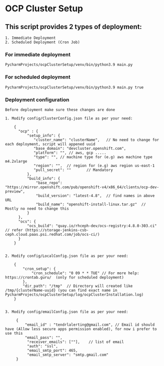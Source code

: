 # OCP Cluster Setup

## This script provides 2 types of deployment:
    1. Immediate Deployment
    2. Scheduled Deployment (Cron Job)

### For immediate deployment
    PycharmProjects/ocpClusterSetup/venv/bin/python3.9 main.py

### For scheduled deployment
    PycharmProjects/ocpClusterSetup/venv/bin/python3.9 main.py true

### Deployment configuration
    Before deployment make sure these changes are done
    
    1. Modify config/ClusterConfig.json file as per your need: 
   
        {
          "ocp" : {
              "setup_info": {
                 "cluster_name": "clusterName",   // No need to change for each deployment, script will appened uuid
                 "base_domain": "devcluster.openshift.com",
                 "platform": "", // aws, gcp .....
                 "type": "", // machine type for (e.g) aws machine type m4.2xlarge
                 "region": "",  // region for (e.g) aws region us-east-1
                 "pull_secret": ""       // Mandatory
              },
              "build_info": {
                  "base_repo": "https://mirror.openshift.com/pub/openshift-v4/x86_64/clients/ocp-dev-preview",
                  "build_version": "latest-4.8",  // find names in above URL
                  "build_name": "openshift-install-linux.tar.gz"  // Mostly no need to change this
              }
          },
          "ocs": {
              "ocs_build": "quay.io/rhceph-dev/ocs-registry:4.8.0-303.ci"  // refer (https://storage-jenkins-csb-ceph.cloud.paas.psi.redhat.com/job/ocs-ci/)
          }
        }


    2. Modify config/LocalConfig.json file as per your need:
  
        {
            "cron_setup": {
                "cron_schedule": "0 09 * * TUE" // For more help: https://crontab.guru/  (only for scheduled deployment)
            },
            "dir_path": "/tmp"  // Directory will created like /tmp/{clusterName-uuid} (you can find exact name in PycharmProjects/ocpClusterSetup/log/ocpClusterInstallation.log)
        }
     
     
    3. Modify config/emailConfig.json file as per your need:
        
         {
             "email_id" : "tendrlalerting@gmail.com", // Email id should have (Allow less secure apps permission enabled), for now i prefer to use this
             "email_pass": "",
              "receiver_emails": [""],    // list of email
              "auth": "ssl",
              "email_smtp_port": 465,
              "email_smtp_server": "smtp.gmail.com"
         }
        

